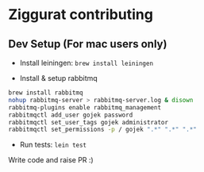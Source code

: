 # Ziggurat contributing 


## Dev Setup (For mac users only)

- Install leiningen: ```brew install leiningen```

- Install & setup rabbitmq 
```bash
brew install rabbitmq
nohup rabbitmq-server > rabbitmq-server.log & disown
rabbitmq-plugins enable rabbitmq_management
rabbitmqctl add_user gojek password
rabbitmqctl set_user_tags gojek administrator
rabbitmqctl set_permissions -p / gojek ".*" ".*" ".*"

```

- Run tests: ```lein test```

Write code and raise PR :)

